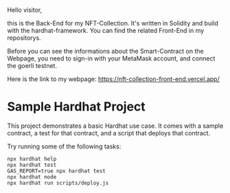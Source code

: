 Hello visitor,

this is the Back-End for my NFT-Collection. It's written in Solidity and build with the hardhat-framework.
You can find the related Front-End in my repositorys.

Before you can see the informations about the Smart-Contract on the Webpage, you need to sign-in with your MetaMask account, and connect the goerli testnet.

Here is the link to my webpage: https://nft-collection-front-end.vercel.app/


# Sample Hardhat Project

This project demonstrates a basic Hardhat use case. It comes with a sample contract, a test for that contract, and a script that deploys that contract.

Try running some of the following tasks:

```shell
npx hardhat help
npx hardhat test
GAS_REPORT=true npx hardhat test
npx hardhat node
npx hardhat run scripts/deploy.js
```
